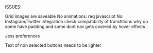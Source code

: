 ISSUES:

Grid images are saveable
No animations: req javascript
No Instagram/Twitter integration
check compatibility of transtitions
why do some have padding and some dont
nav gets covered by hover effects

Jess preferences

Text of non selected buttons needs to be lighter
